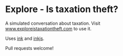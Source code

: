 # Explore - Is taxation theft?
A simulated conversation about taxation.
Visit www.exploreistaxationtheft.com to use it.

Uses [ink](https://github.com/inkle/ink) and [inkjs](https://github.com/y-lohse/inkjs).

Pull requests welcome!
